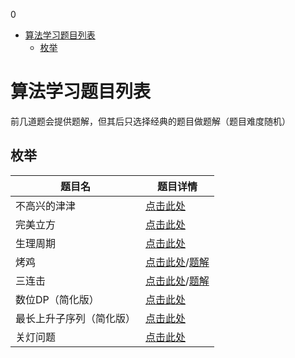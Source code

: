 0<!-- @import "[TOC]" {cmd="toc" depthFrom=1 depthTo=6 orderedList=false} -->

<!-- code_chunk_output -->

- [算法学习题目列表](#算法学习题目列表)
  - [枚举](#枚举)

<!-- /code_chunk_output -->

# 算法学习题目列表

前几道题会提供题解，但其后只选择经典的题目做题解（题目难度随机）

## 枚举

| 题目名 | 题目详情 |
|---|---|
| 不高兴的津津 | [点击此处](./枚举题/不高兴的津津.md) |
| 完美立方 | [点击此处](./枚举题/完美立方.md) |
| 生理周期 | [点击此处](./枚举题/生理周期.md) |
| 烤鸡 | [点击此处](https://www.luogu.org/problem/P2089)/[题解](./枚举题/烤鸡.md) |
| 三连击 | [点击此处](https://www.luogu.org/problem/P1008)/[题解](./枚举题/三连击.md) |
| 数位DP（简化版） | [点击此处](./枚举题/数位DP.md) |
| 最长上升子序列（简化版） | [点击此处](./枚举题/最长上升子序列.md) |
| 关灯问题 | [点击此处](./枚举题/关灯问题.md) |